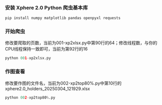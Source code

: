 ### 安装 Xphere 2.0 Python 爬虫基本库

```python
pip install numpy matplotlib pandas openpyxl requests
```

### 开始爬虫

修改要爬取的页数，当前为001-xp2xlsx.py中第90行的64；修改线程数，与你的CPU线程保持一致即可，当前为第92行的16

```python
python 001-xp2xlsx.py
```

### 作图查看

修改要作图的文件名，当前为002-xp2top80%.py中第10行的xphere2.0_holders_20250304_121929.xlsx

```python
python 002-xp2top80%.py
```


